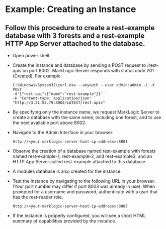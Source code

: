 # Example: Creating an Instance

## Follow this procedure to create a rest-example database with 3 forests and a rest-example HTTP App Server attached to the database.

* Open power shell

* Create the instance and database by sending a POST request to /rest-apis on port 8002. MarkLogic Server responds with status code 201 (Created). For example:

    ```
    C:\Windows\System32\curl.exe --anyauth --user admin:admin -i -X POST `
    -d'{"rest-api":{"name":"rest-example"}}' `
    -H "Content-type: application/json" `
    "http://3.21.52.79:8002/LATEST/rest-apis"
    ```

* By specifying only the instance name, we request MarkLogic Server to create a database with the same name, including one forest, and to use the next available port above 8002.

* Navigate to the Admin Interface in your browser:

    ```
    http://<your-marklogic-server-host-ip-address>:8001
    ```

* Observe the creation of a database named rest-example with forests named rest-example-1, rest-example-2, and rest-example3; and an HTTP App Server called rest-example attached to this database.

* A modules database is also created for the instance.

* Test the instance by navigating to the following URL in your browser. (Your port number may differ if port 8003 was already in use). When prompted for a username and password, authenticate with a user that has the rest-reader role.

    ```
    http://<your-marklogic-server-host-ip-address>:8003
    ```

* If the instance is properly configured, you will see a short HTML summary of capabilities provided by the instance.